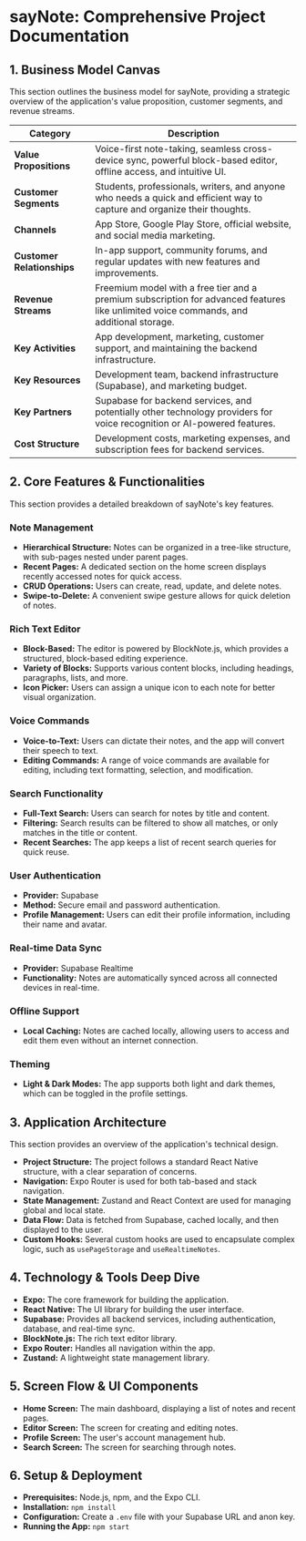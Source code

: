 # sayNote: Comprehensive Project Documentation

## 1. Business Model Canvas

This section outlines the business model for sayNote, providing a strategic overview of the application's value proposition, customer segments, and revenue streams.

| Category                   | Description                                                                                                                             |
| -------------------------- | --------------------------------------------------------------------------------------------------------------------------------------- |
| **Value Propositions**     | Voice-first note-taking, seamless cross-device sync, powerful block-based editor, offline access, and intuitive UI.                     |
| **Customer Segments**      | Students, professionals, writers, and anyone who needs a quick and efficient way to capture and organize their thoughts.                |
| **Channels**               | App Store, Google Play Store, official website, and social media marketing.                                                             |
| **Customer Relationships** | In-app support, community forums, and regular updates with new features and improvements.                                               |
| **Revenue Streams**        | Freemium model with a free tier and a premium subscription for advanced features like unlimited voice commands, and additional storage. |
| **Key Activities**         | App development, marketing, customer support, and maintaining the backend infrastructure.                                               |
| **Key Resources**          | Development team, backend infrastructure (Supabase), and marketing budget.                                                              |
| **Key Partners**           | Supabase for backend services, and potentially other technology providers for voice recognition or AI-powered features.                 |
| **Cost Structure**         | Development costs, marketing expenses, and subscription fees for backend services.                                                      |

## 2. Core Features & Functionalities

This section provides a detailed breakdown of sayNote's key features.

### Note Management

- **Hierarchical Structure:** Notes can be organized in a tree-like structure, with sub-pages nested under parent pages.
- **Recent Pages:** A dedicated section on the home screen displays recently accessed notes for quick access.
- **CRUD Operations:** Users can create, read, update, and delete notes.
- **Swipe-to-Delete:** A convenient swipe gesture allows for quick deletion of notes.

### Rich Text Editor

- **Block-Based:** The editor is powered by BlockNote.js, which provides a structured, block-based editing experience.
- **Variety of Blocks:** Supports various content blocks, including headings, paragraphs, lists, and more.
- **Icon Picker:** Users can assign a unique icon to each note for better visual organization.

### Voice Commands

- **Voice-to-Text:** Users can dictate their notes, and the app will convert their speech to text.
- **Editing Commands:** A range of voice commands are available for editing, including text formatting, selection, and modification.

### Search Functionality

- **Full-Text Search:** Users can search for notes by title and content.
- **Filtering:** Search results can be filtered to show all matches, or only matches in the title or content.
- **Recent Searches:** The app keeps a list of recent search queries for quick reuse.

### User Authentication

- **Provider:** Supabase
- **Method:** Secure email and password authentication.
- **Profile Management:** Users can edit their profile information, including their name and avatar.

### Real-time Data Sync

- **Provider:** Supabase Realtime
- **Functionality:** Notes are automatically synced across all connected devices in real-time.

### Offline Support

- **Local Caching:** Notes are cached locally, allowing users to access and edit them even without an internet connection.

### Theming

- **Light & Dark Modes:** The app supports both light and dark themes, which can be toggled in the profile settings.

## 3. Application Architecture

This section provides an overview of the application's technical design.

- **Project Structure:** The project follows a standard React Native structure, with a clear separation of concerns.
- **Navigation:** Expo Router is used for both tab-based and stack navigation.
- **State Management:** Zustand and React Context are used for managing global and local state.
- **Data Flow:** Data is fetched from Supabase, cached locally, and then displayed to the user.
- **Custom Hooks:** Several custom hooks are used to encapsulate complex logic, such as `usePageStorage` and `useRealtimeNotes`.

## 4. Technology & Tools Deep Dive

- **Expo:** The core framework for building the application.
- **React Native:** The UI library for building the user interface.
- **Supabase:** Provides all backend services, including authentication, database, and real-time sync.
- **BlockNote.js:** The rich text editor library.
- **Expo Router:** Handles all navigation within the app.
- **Zustand:** A lightweight state management library.

## 5. Screen Flow & UI Components

- **Home Screen:** The main dashboard, displaying a list of notes and recent pages.
- **Editor Screen:** The screen for creating and editing notes.
- **Profile Screen:** The user's account management hub.
- **Search Screen:** The screen for searching through notes.

## 6. Setup & Deployment

- **Prerequisites:** Node.js, npm, and the Expo CLI.
- **Installation:** `npm install`
- **Configuration:** Create a `.env` file with your Supabase URL and anon key.
- **Running the App:** `npm start`
